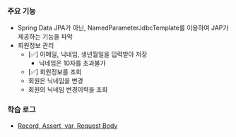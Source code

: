 ### 주요 기능

- Spring Data JPA가 아닌, NamedParameterJdbcTemplate를 이용하여 JAP가 제공하는 기능을 파악
- 회원정보 관리
  - [✅] 이메일, 닉네임, 생년월일을 입력받아 저장
      - 닉네임은 10자를 초과불가
  - [✅] 회원정보를 조회
  - 회원은 닉네임을 변경
  - 회원의 닉네임 변경이력을 조회

### 학습 로그 

- [Record, Assert, var, Request Body](https://github.com/Suxxxxhyun/sns-project/blob/main/learning-log/learning-log.md)
